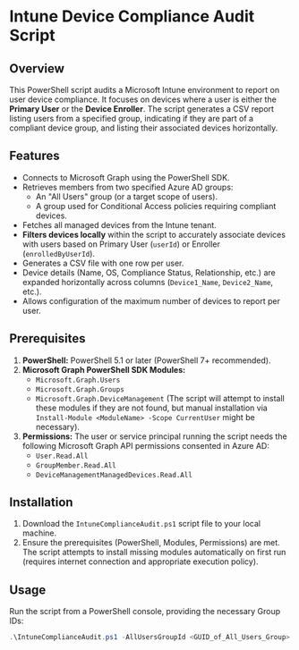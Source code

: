 
# Intune Device Compliance Audit Script

## Overview

This PowerShell script audits a Microsoft Intune environment to report on user device compliance. It focuses on devices where a user is either the **Primary User** or the **Device Enroller**. The script generates a CSV report listing users from a specified group, indicating if they are part of a compliant device group, and listing their associated devices horizontally.

## Features

*   Connects to Microsoft Graph using the PowerShell SDK.
*   Retrieves members from two specified Azure AD groups:
    *   An "All Users" group (or a target scope of users).
    *   A group used for Conditional Access policies requiring compliant devices.
*   Fetches all managed devices from the Intune tenant.
*   **Filters devices locally** within the script to accurately associate devices with users based on Primary User (`userId`) or Enroller (`enrolledByUserId`).
*   Generates a CSV file with one row per user.
*   Device details (Name, OS, Compliance Status, Relationship, etc.) are expanded horizontally across columns (`Device1_Name`, `Device2_Name`, etc.).
*   Allows configuration of the maximum number of devices to report per user.

## Prerequisites

1.  **PowerShell:** PowerShell 5.1 or later (PowerShell 7+ recommended).
2.  **Microsoft Graph PowerShell SDK Modules:**
    *   `Microsoft.Graph.Users`
    *   `Microsoft.Graph.Groups`
    *   `Microsoft.Graph.DeviceManagement`
    (The script will attempt to install these modules if they are not found, but manual installation via `Install-Module <ModuleName> -Scope CurrentUser` might be necessary).
3.  **Permissions:** The user or service principal running the script needs the following Microsoft Graph API permissions consented in Azure AD:
    *   `User.Read.All`
    *   `GroupMember.Read.All`
    *   `DeviceManagementManagedDevices.Read.All`

## Installation

1.  Download the `IntuneComplianceAudit.ps1` script file to your local machine.
2.  Ensure the prerequisites (PowerShell, Modules, Permissions) are met. The script attempts to install missing modules automatically on first run (requires internet connection and appropriate execution policy).

## Usage

Run the script from a PowerShell console, providing the necessary Group IDs:

```powershell
.\IntuneComplianceAudit.ps1 -AllUsersGroupId <GUID_of_All_Users_Group> -CompliantUsersGroupId <GUID_of_Compliant_Devices_Group> [-MaxDevices <Number>] [-OutputFile <Path_To_CSV>]
